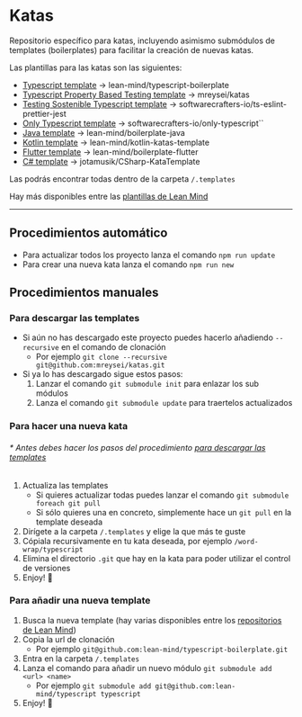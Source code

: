 # Katas

Repositorio específico para katas, incluyendo asimismo submódulos de templates (boilerplates) para facilitar la creación de nuevas katas.

Las plantillas para las katas son las siguientes:

- [Typescript template](https://github.com/lean-mind/typescript-boilerplate) → lean-mind/typescript-boilerplate
- [Typescript Property Based Testing template](https://github.com/mreysei/katas/tree/master/.templates/typescript-pbt) → mreysei/katas
- [Testing Sostenible Typescript template](https://github.com/softwarecrafters-io/ts-eslint-prettier-jest/) → softwarecrafters-io/ts-eslint-prettier-jest
- [Only Typescript template](https://github.com/softwarecrafters-io/only-typescript/) → softwarecrafters-io/only-typescript``
- [Java template](https://github.com/lean-mind/boilerplate-java) → lean-mind/boilerplate-java
- [Kotlin template](https://github.com/lean-mind/kotlin-katas-template) → lean-mind/kotlin-katas-template
- [Flutter template](https://github.com/lean-mind/boilerplate-flutter) → lean-mind/boilerplate-flutter
- [C# template](https://github.com/jotamusik/CSharp-KataTemplate) → jotamusik/CSharp-KataTemplate

Las podrás encontrar todas dentro de la carpeta `/.templates`

Hay más disponibles entre las [plantillas de Lean Mind](https://github.com/orgs/lean-mind/repositories?type=template)

---

## Procedimientos automático

- Para actualizar todos los proyecto lanza el comando `npm run update`
- Para crear una nueva kata lanza el comando `npm run new`

## Procedimientos manuales

### Para descargar las templates

- Si aún no has descargado este proyecto puedes hacerlo añadiendo `--recursive` en el comando de clonación
  - Por ejemplo `git clone --recursive git@github.com:mreysei/katas.git`
- Si ya lo has descargado sigue estos pasos:
  1. Lanzar el comando `git submodule init` para enlazar los sub módulos
  2. Lanza el comando `git submodule update` para traertelos actualizados

### Para hacer una nueva kata

###### \* Antes debes hacer los pasos del procedimiento [para descargar las templates](#Para-descargar-las-templates)

1. Actualiza las templates
   - Si quieres actualizar todas puedes lanzar el comando `git submodule foreach git pull`
   - Si sólo quieres una en concreto, simplemente hace un `git pull` en la template deseada
2. Dirígete a la carpeta `/.templates` y elige la que más te guste
3. Cópiala recursivamente en tu kata deseada, por ejemplo `/word-wrap/typescript`
4. Elimina el directorio `.git` que hay en la kata para poder utilizar el control de versiones
5. Enjoy! 🎉

### Para añadir una nueva template

1. Busca la nueva template (hay varias disponibles entre los [repositorios de Lean Mind](https://github.com/orgs/lean-mind/repositories?type=template))
2. Copia la url de clonación
   - Por ejemplo `git@github.com:lean-mind/typescript-boilerplate.git`
3. Entra en la carpeta `/.templates`
4. Lanza el comando para añadir un nuevo módulo `git submodule add <url> <name>`
   - Por ejemplo `git submodule add git@github.com:lean-mind/typescript typescript`
5. Enjoy! 🎉
